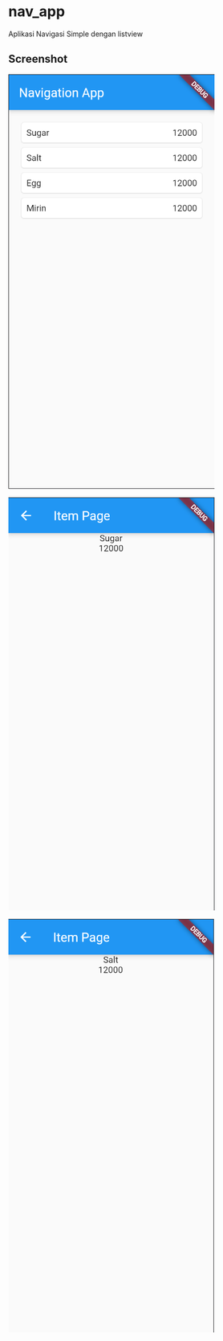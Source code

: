 # nav_app

Aplikasi Navigasi Simple dengan listview

## Screenshot

![foto 1](assets/1.png)

![foto 2](assets/2.png)

![foto 3](assets/3.png)
